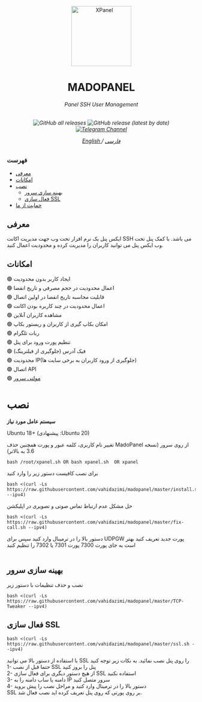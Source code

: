 <p align="center">
<picture>
<img width="160" height="160"  alt="XPanel" src="https://madonetserver.com/wp-content/uploads/2023/10/Asset-1.png">
</picture>
  </p> 
<h1 align="center"/>MADOPANEL</h1>
<h6 align="center">Panel SSH User Management<h6>
<p align="center">
<img alt="GitHub all releases" src="https://img.shields.io/github/downloads/vahidazimi/madopanel/total">
<img alt="GitHub release (latest by date)" src="https://img.shields.io/github/v/release/vahidazimi/madopanel">
<a href="https://t.me/Xpanelssh" target="_blank">
<img alt="Telegram Channel" src="https://img.shields.io/endpoint?label=Channel&style=flat-square&url=https%3A%2F%2Ftg.sumanjay.workers.dev%2FXpanelssh&color=blue">
</a>
</p>
 
<p align="center">
	<a href="./README-EN.md">
	English
	</a>
	/
	<a href="./README.md">
	فارسی
	</a>
</p>


### فهرست
- [معرفی](#معرفی)<br>
- [امکانات](#امکانات)<br>
- [نصب](#نصب) <br>
  - [بهینه سازی سرور](#بهینه-سازی-سرور)<br>
  - [فعال سازی SSL](#فعال-سازی-ssl)<br>
- [حمایت از ما](#حمایت-از-ما-hearts)<br>
 
## معرفی <br>
ایکس پنل یک نرم افزار تحت وب جهت مدیریت اکانت SSH می باشد. با کمک پنل تحت وب ایکس پنل می توانید کاربران را مدیریت کرده و محدودیت اعمال کنید.


## امکانات <br>
:green_circle: ایجاد کاربر بدون محدودیت <br>
:green_circle: اعمال محدودیت در حجم مصرفی و تاریخ انقضا<br>
:green_circle: قابلیت محاسبه تاریخ انقضا در اولین اتصال<br>
:green_circle: اعمال محدودیت در چند کاربره بودن اکانت<br>
:green_circle: مشاهده کاربران آنلاین<br>
:green_circle: امکان بکاپ گیری از کاربران و ریستور بکاپ<br>
:green_circle: ربات تلگرام <br>
:green_circle: تنظیم پورت ورود برای پنل<br>
:green_circle: فیک آدرس (جلوگیری از فیلترینگ) <br>
:green_circle: محدودیت IP(جلوگیری از ورود کاربران به برخی سایت ها)<br>
:green_circle: اتصال API<br>
:green_circle: [مولتی سرور](https://github.com/xpanel-cp/Xcs-Multi-Management-XPanel) <br>


# نصب


**سیستم عامل مورد نیاز**

Ubuntu 18+ (پیشنهادی :Ubuntu 20)<br>

تغییر نام کاربری، کلمه عبور و پورت همچنین حذف MadoPanel از روی سرور (نسخه 3.6 به بالاتر)
```
bash /root/xpanel.sh OR bash xpanel.sh  OR xpanel
```
برای نصب کافیست دستور زیر را وارد کنید<br>

```
bash <(curl -Ls https://raw.githubusercontent.com/vahidazimi/madopanel/master/install.sh --ipv4)
```

حل مشکل عدم ارتباط  تماس صوتی و تصویری در اپلیکشن
```
bash <(curl -Ls https://raw.githubusercontent.com/vahidazimi/madopanel/master/fix-call.sh --ipv4)
```
دستور بالا را در ترمینال وارد کنید سپس برای UDPGW پورت جدید تعریف کنید بهتر است به جای پورت 7300 پورت 7301 یا 7302 را تنظیم کنید
<br>
<br>

## بهینه سازی سرور
نصب و حذف تنظیمات با دستور زیر 
```
bash <(curl -Ls https://raw.githubusercontent.com/vahidazimi/madopanel/master/TCP-Tweaker --ipv4)
```
## فعال سازی SSL
```
bash <(curl -Ls https://raw.githubusercontent.com/vahidazimi/madopanel/master/ssl.sh --ipv4)
```
با استفاده از دستور بالا می توانید SSL را روی پنل نصب نمائید. به نکات زیر توجه کنید <br>
1- حتما قبل از نصب SSL پنل را بروز کنید<br>
2- از هیچ دستور دیگری برای فعال سازی SSL استفاده نکنید<br>
3- دامنه یا ساب دامنه را به IP سرور متصل کنید <br>
4- دستور بالا را در ترمینال وارد کنید و مراحل نصب را پیش بروید<br>
SSL بر روی پورتی که روی پنل تعریف کرده اید نصب فعال شد. <br>

